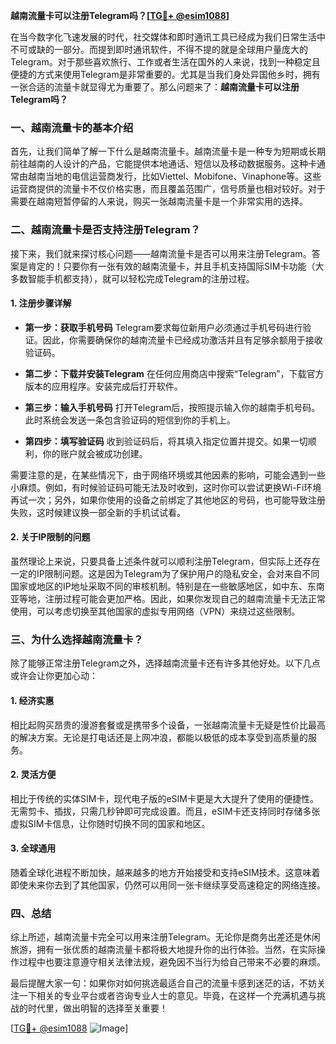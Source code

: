 **越南流量卡可以注册Telegram吗？[[TG💪+ @esim1088](https://t.me/s/esim1088)]**

在当今数字化飞速发展的时代，社交媒体和即时通讯工具已经成为我们日常生活中不可或缺的一部分。而提到即时通讯软件，不得不提的就是全球用户量庞大的Telegram。对于那些喜欢旅行、工作或者生活在国外的人来说，找到一种稳定且便捷的方式来使用Telegram是非常重要的。尤其是当我们身处异国他乡时，拥有一张合适的流量卡就显得尤为重要了。那么问题来了：**越南流量卡可以注册Telegram吗？**

### 一、越南流量卡的基本介绍

首先，让我们简单了解一下什么是越南流量卡。越南流量卡是一种专为短期或长期前往越南的人设计的产品，它能提供本地通话、短信以及移动数据服务。这种卡通常由越南当地的电信运营商发行，比如Viettel、Mobifone、Vinaphone等。这些运营商提供的流量卡不仅价格实惠，而且覆盖范围广，信号质量也相对较好。对于需要在越南短暂停留的人来说，购买一张越南流量卡是一个非常实用的选择。

### 二、越南流量卡是否支持注册Telegram？

接下来，我们就来探讨核心问题——越南流量卡是否可以用来注册Telegram。答案是肯定的！只要你有一张有效的越南流量卡，并且手机支持国际SIM卡功能（大多数智能手机都支持），就可以轻松完成Telegram的注册过程。

#### 1. 注册步骤详解

- **第一步：获取手机号码**
  Telegram要求每位新用户必须通过手机号码进行验证。因此，你需要确保你的越南流量卡已经成功激活并且有足够余额用于接收验证码。
  
- **第二步：下载并安装Telegram**
  在任何应用商店中搜索“Telegram”，下载官方版本的应用程序。安装完成后打开软件。
  
- **第三步：输入手机号码**
  打开Telegram后，按照提示输入你的越南手机号码。此时系统会发送一条包含验证码的短信到你的手机上。
  
- **第四步：填写验证码**
  收到验证码后，将其填入指定位置并提交。如果一切顺利，你的账户就会被成功创建。

需要注意的是，在某些情况下，由于网络环境或其他因素的影响，可能会遇到一些小麻烦。例如，有时候验证码可能无法及时收到，这时你可以尝试更换Wi-Fi环境再试一次；另外，如果你使用的设备之前绑定了其他地区的号码，也可能导致注册失败，这时候建议换一部全新的手机试试看。

#### 2. 关于IP限制的问题

虽然理论上来说，只要具备上述条件就可以顺利注册Telegram，但实际上还存在一定的IP限制问题。这是因为Telegram为了保护用户的隐私安全，会对来自不同国家或地区的IP地址采取不同的审核机制。特别是在一些敏感地区，如中东、东南亚等地，注册过程可能会更加严格。因此，如果你发现自己的越南流量卡无法正常使用，可以考虑切换至其他国家的虚拟专用网络（VPN）来绕过这些限制。

### 三、为什么选择越南流量卡？

除了能够正常注册Telegram之外，选择越南流量卡还有许多其他好处。以下几点或许会让你更加心动：

#### 1. 经济实惠
相比起购买昂贵的漫游套餐或是携带多个设备，一张越南流量卡无疑是性价比最高的解决方案。无论是打电话还是上网冲浪，都能以极低的成本享受到高质量的服务。

#### 2. 灵活方便
相比于传统的实体SIM卡，现代电子版的eSIM卡更是大大提升了使用的便捷性。无需剪卡、插拔，只需几秒钟即可完成设置。而且，eSIM卡还支持同时存储多张虚拟SIM卡信息，让你随时切换不同的国家和地区。

#### 3. 全球通用
随着全球化进程不断加快，越来越多的地方开始接受和支持eSIM技术。这意味着即使未来你去到了其他国家，仍然可以用同一张卡继续享受高速稳定的网络连接。

### 四、总结

综上所述，越南流量卡完全可以用来注册Telegram。无论你是商务出差还是休闲旅游，拥有一张优质的越南流量卡都将极大地提升你的出行体验。当然，在实际操作过程中也要注意遵守相关法律法规，避免因不当行为给自己带来不必要的麻烦。

最后提醒大家一句：如果你对如何挑选最适合自己的流量卡感到迷茫的话，不妨关注一下相关的专业平台或者咨询专业人士的意见。毕竟，在这样一个充满机遇与挑战的时代里，做出明智的选择至关重要！

[[TG💪+ @esim1088](https://t.me/s/esim1088) ![Image](https://i.postimg.cc/4NQfJmqS/Snipaste-2025-05-13-00-14-12.png)]